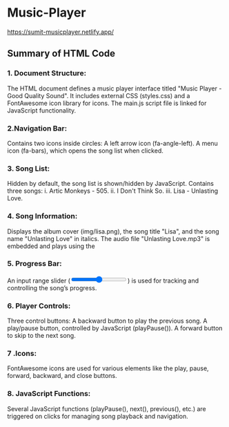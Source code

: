 # Music-Player
https://sumit-musicplayer.netlify.app/

## Summary of HTML Code 
### 1. Document Structure:
The HTML document defines a music player interface titled "Music Player - Good Quality Sound".
It includes external CSS (styles.css) and a FontAwesome icon library for icons.
The main.js script file is linked for JavaScript functionality.
### 2.Navigation Bar:
Contains two icons inside circles:
A left arrow icon (fa-angle-left).
A menu icon (fa-bars), which opens the song list when clicked.
### 3. Song List:
Hidden by default, the song list is shown/hidden by JavaScript.
Contains three songs:
i. Artic Monkeys - 505.
ii. I Don't Think So.
iii. Lisa - Unlasting Love.
### 4. Song Information:
Displays the album cover (img/lisa.png), the song title "Lisa", and the song name "Unlasting Love" in italics.
The audio file "Unlasting Love.mp3" is embedded and plays using the <audio> element with controls.
### 5. Progress Bar:
An input range slider (<input type="range">) is used for tracking and controlling the song’s progress.
### 6. Player Controls:
Three control buttons:
A backward button to play the previous song.
A play/pause button, controlled by JavaScript (playPause()).
A forward button to skip to the next song.
### 7 .Icons:
FontAwesome icons are used for various elements like the play, pause, forward, backward, and close buttons.
### 8. JavaScript Functions:
Several JavaScript functions (playPause(), next(), previous(), etc.) are triggered on clicks for managing song playback and navigation.





